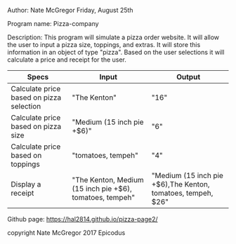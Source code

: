 Author: Nate McGregor Friday, August 25th

Program name: Pizza-company

Description:
This program will simulate a pizza order website. It will allow the user to input a pizza size, toppings, and extras. It will store this information in an object of type "pizza". Based on the user selections it will calculate a price and receipt for the user.

| Specs                                              | Input                      | Output                                                                                             |
|----------------------------------------------------|----------------------------|----------------------------------------------------------------------------------------------------|
| Calculate price based on pizza selection | "The Kenton" | "16"                                                            |
| Calculate price based on pizza size                   | "Medium (15 inch pie +$6)" | "6"                                                            |
| Calculate price based on toppings                             | "tomatoes, tempeh" | "4"                                                                                              |
| Display a receipt                                  | "The Kenton, Medium (15 inch pie +$6), tomatoes, tempeh" | "Medium (15 inch pie +$6),The Kenton, tomatoes, tempeh, $26" |

Github page: https://hal2814.github.io/pizza-page2/

copyright Nate McGregor 2017 Epicodus
